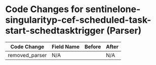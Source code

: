 # Code Changes for sentinelone-singularityp-cef-scheduled-task-start-schedtasktrigger (Parser)

| Code Change | Field Name | Before | After |
|-------------|------------|--------|-------|
| removed_parser | N/A |  | N/A |